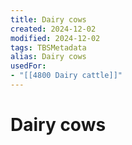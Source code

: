 ```yaml
---
title: Dairy cows
created: 2024-12-02
modified: 2024-12-02
tags: TBSMetadata
alias: Dairy cows
usedFor:
- "[[4800 Dairy cattle]]"
---
```

# Dairy cows
